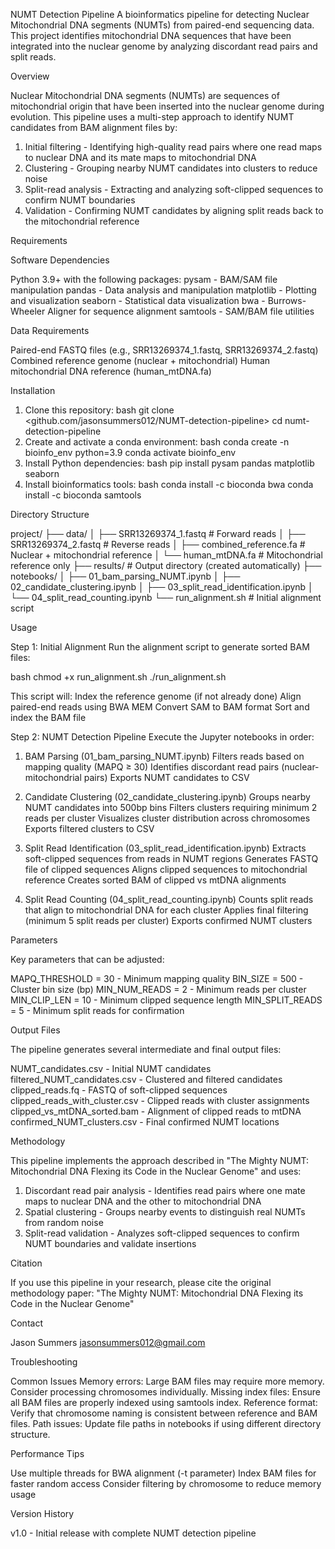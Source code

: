 NUMT Detection Pipeline
A bioinformatics pipeline for detecting Nuclear Mitochondrial DNA segments (NUMTs) from paired-end sequencing data. This project identifies mitochondrial DNA sequences that have been integrated into the nuclear genome by analyzing discordant read pairs and split reads.

Overview

Nuclear Mitochondrial DNA segments (NUMTs) are sequences of mitochondrial origin that have been inserted into the nuclear genome during evolution. This pipeline uses a multi-step approach to identify NUMT candidates from BAM alignment files by:

1. Initial filtering - Identifying high-quality read pairs where one read maps to nuclear DNA and its mate maps to mitochondrial DNA
2. Clustering - Grouping nearby NUMT candidates into clusters to reduce noise
3. Split-read analysis - Extracting and analyzing soft-clipped sequences to confirm NUMT boundaries
4. Validation - Confirming NUMT candidates by aligning split reads back to the mitochondrial reference

Requirements

Software Dependencies

Python 3.9+ with the following packages:
pysam - BAM/SAM file manipulation
pandas - Data analysis and manipulation
matplotlib - Plotting and visualization
seaborn - Statistical data visualization
bwa - Burrows-Wheeler Aligner for sequence alignment
samtools - SAM/BAM file utilities

Data Requirements

Paired-end FASTQ files (e.g., SRR13269374_1.fastq, SRR13269374_2.fastq)
Combined reference genome (nuclear + mitochondrial)
Human mitochondrial DNA reference (human_mtDNA.fa)

Installation

1. Clone this repository:
bash
git clone <github.com/jasonsummers012/NUMT-detection-pipeline>
cd numt-detection-pipeline
2. Create and activate a conda environment:
bash
conda create -n bioinfo_env python=3.9
conda activate bioinfo_env
3. Install Python dependencies:
bash
pip install pysam pandas matplotlib seaborn
4. Install bioinformatics tools:
bash
conda install -c bioconda bwa
conda install -c bioconda samtools

Directory Structure

project/
├── data/
│   ├── SRR13269374_1.fastq          # Forward reads
│   ├── SRR13269374_2.fastq          # Reverse reads
│   ├── combined_reference.fa         # Nuclear + mitochondrial reference
│   └── human_mtDNA.fa               # Mitochondrial reference only
├── results/                         # Output directory (created automatically)
├── notebooks/
│   ├── 01_bam_parsing_NUMT.ipynb
│   ├── 02_candidate_clustering.ipynb
│   ├── 03_split_read_identification.ipynb
│   └── 04_split_read_counting.ipynb
└── run_alignment.sh                 # Initial alignment script

Usage

Step 1: Initial Alignment
Run the alignment script to generate sorted BAM files:

bash
chmod +x run_alignment.sh
./run_alignment.sh

This script will:
Index the reference genome (if not already done)
Align paired-end reads using BWA MEM
Convert SAM to BAM format
Sort and index the BAM file

Step 2: NUMT Detection Pipeline
Execute the Jupyter notebooks in order:

1. BAM Parsing (01_bam_parsing_NUMT.ipynb)
Filters reads based on mapping quality (MAPQ ≥ 30)
Identifies discordant read pairs (nuclear-mitochondrial pairs)
Exports NUMT candidates to CSV

3. Candidate Clustering (02_candidate_clustering.ipynb)
Groups nearby NUMT candidates into 500bp bins
Filters clusters requiring minimum 2 reads per cluster
Visualizes cluster distribution across chromosomes
Exports filtered clusters to CSV

4. Split Read Identification (03_split_read_identification.ipynb)
Extracts soft-clipped sequences from reads in NUMT regions
Generates FASTQ file of clipped sequences
Aligns clipped sequences to mitochondrial reference
Creates sorted BAM of clipped vs mtDNA alignments

5. Split Read Counting (04_split_read_counting.ipynb)
Counts split reads that align to mitochondrial DNA for each cluster
Applies final filtering (minimum 5 split reads per cluster)
Exports confirmed NUMT clusters

Parameters

Key parameters that can be adjusted:

MAPQ_THRESHOLD = 30 - Minimum mapping quality
BIN_SIZE = 500 - Cluster bin size (bp)
MIN_NUM_READS = 2 - Minimum reads per cluster
MIN_CLIP_LEN = 10 - Minimum clipped sequence length
MIN_SPLIT_READS = 5 - Minimum split reads for confirmation

Output Files

The pipeline generates several intermediate and final output files:

NUMT_candidates.csv - Initial NUMT candidates
filtered_NUMT_candidates.csv - Clustered and filtered candidates
clipped_reads.fq - FASTQ of soft-clipped sequences
clipped_reads_with_cluster.csv - Clipped reads with cluster assignments
clipped_vs_mtDNA_sorted.bam - Alignment of clipped reads to mtDNA
confirmed_NUMT_clusters.csv - Final confirmed NUMT locations

Methodology

This pipeline implements the approach described in "The Mighty NUMT: Mitochondrial DNA Flexing its Code in the Nuclear Genome" and uses:

1. Discordant read pair analysis - Identifies read pairs where one mate maps to nuclear DNA and the other to mitochondrial DNA
2. Spatial clustering - Groups nearby events to distinguish real NUMTs from random noise
3. Split-read validation - Analyzes soft-clipped sequences to confirm NUMT boundaries and validate insertions

Citation

If you use this pipeline in your research, please cite the original methodology paper:
"The Mighty NUMT: Mitochondrial DNA Flexing its Code in the Nuclear Genome"

Contact

Jason Summers
jasonsummers012@gmail.com

Troubleshooting

Common Issues
Memory errors: Large BAM files may require more memory. Consider processing chromosomes individually.
Missing index files: Ensure all BAM files are properly indexed using samtools index.
Reference format: Verify that chromosome naming is consistent between reference and BAM files.
Path issues: Update file paths in notebooks if using different directory structure.

Performance Tips

Use multiple threads for BWA alignment (-t parameter)
Index BAM files for faster random access
Consider filtering by chromosome to reduce memory usage

Version History

v1.0 - Initial release with complete NUMT detection pipeline

